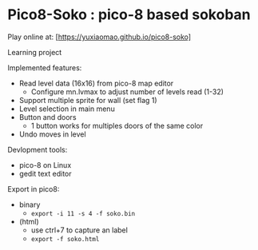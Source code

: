 # Pico8-Soko : pico-8 based sokoban

Play online at: [https://yuxiaomao.github.io/pico8-soko]

Learning project

Implemented features:
- Read level data (16x16) from pico-8 map editor
  - Configure mn.lvmax to adjust number of levels read (1-32)
- Support multiple sprite for wall (set flag 1)
- Level selection in main menu
- Button and doors
  - 1 button works for multiples doors of the same color
- Undo moves in level

Devlopment tools:
- pico-8 on Linux
- gedit text editor

Export in pico8:
- binary
  - `export -i 11 -s 4 -f soko.bin`
- (html)
  - use ctrl+7 to capture an label
  - `export -f soko.html`
